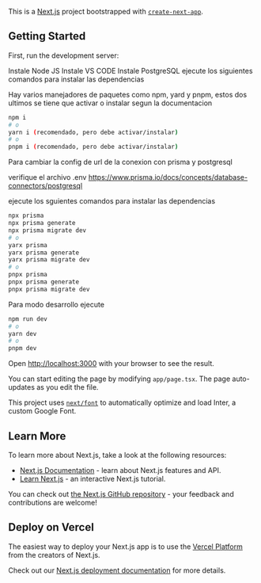 This is a [Next.js](https://nextjs.org/) project bootstrapped with [`create-next-app`](https://github.com/vercel/next.js/tree/canary/packages/create-next-app).

## Getting Started

First, run the development server:




Instale Node JS
Instale VS CODE
Instale PostgreSQL
ejecute los siguientes comandos para instalar las dependencias 

Hay varios manejadores de paquetes como npm, yard y pnpm, estos dos ultimos se tiene que activar o instalar segun la documentacion

```bash
npm i
# o
yarn i (recomendado, pero debe activar/instalar)
# o
pnpm i (recomendado, pero debe activar/instalar)
```

Para cambiar la config de url de la conexion con prisma y postgresql

verifique el archivo .env 
https://www.prisma.io/docs/concepts/database-connectors/postgresql

ejecute los sguientes comandos para instalar las dependencias 
```bash
npx prisma
npx prisma generate
npx prisma migrate dev
# o
yarx prisma
yarx prisma generate
yarx prisma migrate dev
# o
pnpx prisma
pnpx prisma generate
pnpx prisma migrate dev
```

Para modo desarrollo ejecute
```bash
npm run dev
# o
yarn dev
# o
pnpm dev
```

Open [http://localhost:3000](http://localhost:3000) with your browser to see the result.

You can start editing the page by modifying `app/page.tsx`. The page auto-updates as you edit the file.

This project uses [`next/font`](https://nextjs.org/docs/basic-features/font-optimization) to automatically optimize and load Inter, a custom Google Font.

## Learn More

To learn more about Next.js, take a look at the following resources:

- [Next.js Documentation](https://nextjs.org/docs) - learn about Next.js features and API.
- [Learn Next.js](https://nextjs.org/learn) - an interactive Next.js tutorial.

You can check out [the Next.js GitHub repository](https://github.com/vercel/next.js/) - your feedback and contributions are welcome!

## Deploy on Vercel

The easiest way to deploy your Next.js app is to use the [Vercel Platform](https://vercel.com/new?utm_medium=default-template&filter=next.js&utm_source=create-next-app&utm_campaign=create-next-app-readme) from the creators of Next.js.

Check out our [Next.js deployment documentation](https://nextjs.org/docs/deployment) for more details.
